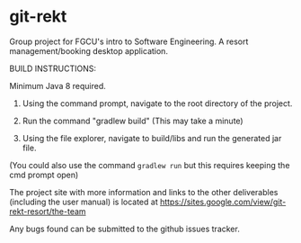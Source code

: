 # git-rekt
Group project for FGCU's intro to Software Engineering. A resort management/booking desktop application.

BUILD INSTRUCTIONS:

Minimum Java 8 required.

1. Using the command prompt, navigate to the root directory of the project.

2. Run the command "gradlew build" (This may take a minute)

3. Using the file explorer, navigate to build/libs and run the generated jar file.

(You could also use the command `gradlew run` but this requires keeping the cmd prompt open)

The project site with more information and links to the other deliverables (including the user manual) is located at 
https://sites.google.com/view/git-rekt-resort/the-team

Any bugs found can be submitted to the github issues tracker.
